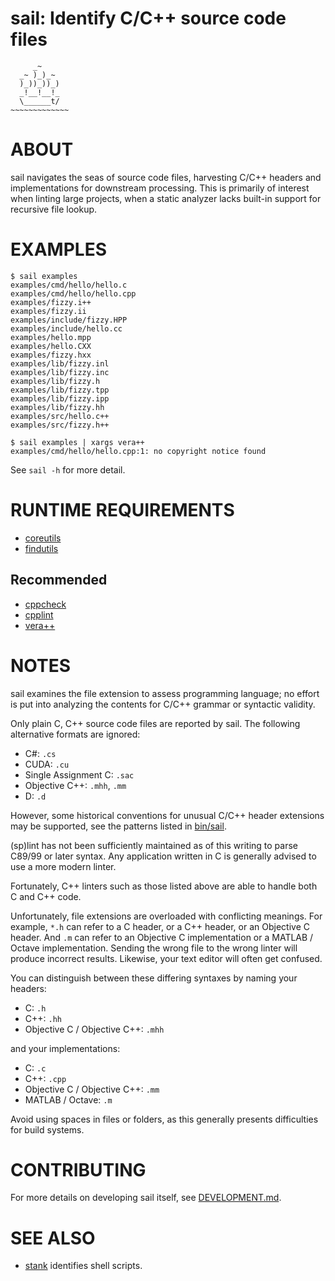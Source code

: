 # sail: Identify C/C++ source code files

```text
     _~
  _~ )_)_~
  )_))_))_)
  _!__!__!_
  \______t/
~~~~~~~~~~~~~
```

# ABOUT

sail navigates the seas of source code files, harvesting C/C++ headers and implementations for downstream processing. This is primarily of interest when linting large projects, when a static analyzer lacks built-in support for recursive file lookup.

# EXAMPLES

```console
$ sail examples
examples/cmd/hello/hello.c
examples/cmd/hello/hello.cpp
examples/fizzy.i++
examples/fizzy.ii
examples/include/fizzy.HPP
examples/include/hello.cc
examples/hello.mpp
examples/hello.CXX
examples/fizzy.hxx
examples/lib/fizzy.inl
examples/lib/fizzy.inc
examples/lib/fizzy.h
examples/lib/fizzy.tpp
examples/lib/fizzy.ipp
examples/lib/fizzy.hh
examples/src/hello.c++
examples/src/fizzy.h++

$ sail examples | xargs vera++
examples/cmd/hello/hello.cpp:1: no copyright notice found
```

See `sail -h` for more detail.

# RUNTIME REQUIREMENTS

* [coreutils](https://www.gnu.org/software/coreutils/)
* [findutils](https://www.gnu.org/software/findutils/)

## Recommended

* [cppcheck](http://cppcheck.sourceforge.net/)
* [cpplint](https://github.com/cpplint/cpplint)
* [vera++](https://bitbucket.org/verateam/vera/wiki/Home)

# NOTES

sail examines the file extension to assess programming language; no effort is put into analyzing the contents for C/C++ grammar or syntactic validity.

Only plain C, C++ source code files are reported by sail. The following alternative formats are ignored:

* C#: `.cs`
* CUDA: `.cu`
* Single Assignment C: `.sac`
* Objective C++: `.mhh`, `.mm`
* D: `.d`

However, some historical conventions for unusual C/C++ header extensions may be supported, see the patterns listed in [bin/sail](https://github.com/mcandre/sail/blob/master/bin/sail).

(sp)lint has not been sufficiently maintained as of this writing to parse C89/99 or later syntax. Any application written in C is generally advised to use a more modern linter.

Fortunately, C++ linters such as those listed above are able to handle both C and C++ code.

Unfortunately, file extensions are overloaded with conflicting meanings. For example, `*.h` can refer to a C header, or a C++ header, or an Objective C header. And `.m` can refer to an Objective C implementation or a MATLAB / Octave implementation. Sending the wrong file to the wrong linter will produce incorrect results. Likewise, your text editor will often get confused.

You can distinguish between these differing syntaxes by naming your headers:

* C: `.h`
* C++: `.hh`
* Objective C / Objective C++: `.mhh`

and your implementations:

* C: `.c`
* C++: `.cpp`
* Objective C / Objective C++: `.mm`
* MATLAB / Octave: `.m`

Avoid using spaces in files or folders, as this generally presents difficulties for build systems.

# CONTRIBUTING

For more details on developing sail itself, see [DEVELOPMENT.md](DEVELOPMENT.md).

# SEE ALSO

* [stank](https://github.com/mcandre/stank) identifies shell scripts.
